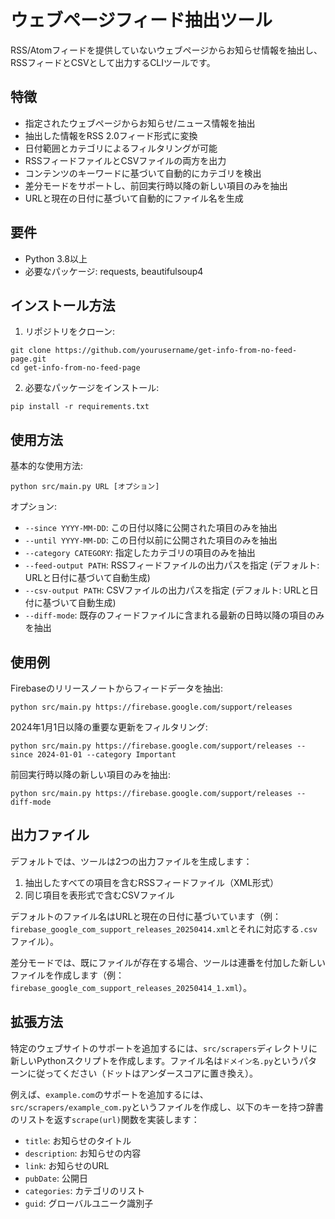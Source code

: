 # ウェブページフィード抽出ツール

RSS/Atomフィードを提供していないウェブページからお知らせ情報を抽出し、RSSフィードとCSVとして出力するCLIツールです。

## 特徴

- 指定されたウェブページからお知らせ/ニュース情報を抽出
- 抽出した情報をRSS 2.0フィード形式に変換
- 日付範囲とカテゴリによるフィルタリングが可能
- RSSフィードファイルとCSVファイルの両方を出力
- コンテンツのキーワードに基づいて自動的にカテゴリを検出
- 差分モードをサポートし、前回実行時以降の新しい項目のみを抽出
- URLと現在の日付に基づいて自動的にファイル名を生成

## 要件

- Python 3.8以上
- 必要なパッケージ: requests, beautifulsoup4

## インストール方法

1. リポジトリをクローン:
```
git clone https://github.com/yourusername/get-info-from-no-feed-page.git
cd get-info-from-no-feed-page
```

2. 必要なパッケージをインストール:
```
pip install -r requirements.txt
```

## 使用方法

基本的な使用方法:
```
python src/main.py URL [オプション]
```

オプション:
- `--since YYYY-MM-DD`: この日付以降に公開された項目のみを抽出
- `--until YYYY-MM-DD`: この日付以前に公開された項目のみを抽出
- `--category CATEGORY`: 指定したカテゴリの項目のみを抽出
- `--feed-output PATH`: RSSフィードファイルの出力パスを指定 (デフォルト: URLと日付に基づいて自動生成)
- `--csv-output PATH`: CSVファイルの出力パスを指定 (デフォルト: URLと日付に基づいて自動生成)
- `--diff-mode`: 既存のフィードファイルに含まれる最新の日時以降の項目のみを抽出

## 使用例

Firebaseのリリースノートからフィードデータを抽出:
```
python src/main.py https://firebase.google.com/support/releases
```

2024年1月1日以降の重要な更新をフィルタリング:
```
python src/main.py https://firebase.google.com/support/releases --since 2024-01-01 --category Important
```

前回実行時以降の新しい項目のみを抽出:
```
python src/main.py https://firebase.google.com/support/releases --diff-mode
```

## 出力ファイル

デフォルトでは、ツールは2つの出力ファイルを生成します：
1. 抽出したすべての項目を含むRSSフィードファイル（XML形式）
2. 同じ項目を表形式で含むCSVファイル

デフォルトのファイル名はURLと現在の日付に基づいています（例：`firebase_google_com_support_releases_20250414.xml`とそれに対応する`.csv`ファイル）。

差分モードでは、既にファイルが存在する場合、ツールは連番を付加した新しいファイルを作成します（例：`firebase_google_com_support_releases_20250414_1.xml`）。

## 拡張方法

特定のウェブサイトのサポートを追加するには、`src/scrapers`ディレクトリに新しいPythonスクリプトを作成します。ファイル名は`ドメイン名.py`というパターンに従ってください（ドットはアンダースコアに置き換え）。

例えば、`example.com`のサポートを追加するには、`src/scrapers/example_com.py`というファイルを作成し、以下のキーを持つ辞書のリストを返す`scrape(url)`関数を実装します：
- `title`: お知らせのタイトル
- `description`: お知らせの内容
- `link`: お知らせのURL
- `pubDate`: 公開日
- `categories`: カテゴリのリスト
- `guid`: グローバルユニーク識別子